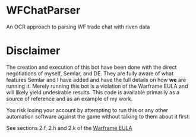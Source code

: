 # WFChatParser
An OCR approach to parsing WF trade chat with riven data

# Disclaimer
The creation and execution of this bot have been done with the direct negotiations of myself, Semlar, and DE. They are fully aware of what features Semlar and I have added and have the full details on how **we** are running it. Merely running this bot is a violation of the Warframe EULA and will likely yield undesirable results. This code is available primarily as a source of reference and as an example of my work.

You risk losing your account by attempting to run this or any other automation software against the game without talking to them about it first.

See sections 2.f, 2.h and 2.k of the [Warframe EULA](https://www.warframe.com/eula)